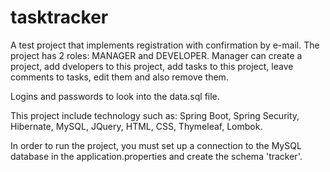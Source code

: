 # tasktracker
A test project that implements registration with confirmation by e-mail. The project has 2 roles: MANAGER and DEVELOPER.
Manager can create a project, add dvelopers to this project, add tasks to this project, leave comments to tasks, 
edit them and also remove them.

Logins and passwords to look into the data.sql file. 

This project include technology such as: Spring Boot, Spring Security, Hibernate, MySQL, JQuery, HTML, CSS, Thymeleaf, Lombok.

In order to run the project, you must set up a connection to the MySQL database in the application.properties and create the schema 'tracker'. 
